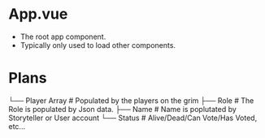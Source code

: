 
# App.vue 
- The root app component.
- Typically only used to load other components.


# Plans 

└── Player Array     # Populated by the players on the grim
    ├── Role         # The Role is populated by Json data.
    ├── Name         # Name is poplutated by Storyteller or User account
    └── Status       # Alive/Dead/Can Vote/Has Voted, etc...